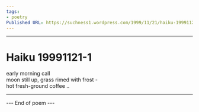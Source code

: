 ```yaml
---
tags: 
- poetry
Published URL: https://suchness1.wordpress.com/1999/11/21/haiku-19991121-1/
---
```

---  
  
# Haiku 19991121-1  
> 

early morning call  
moon still up, grass rimed with frost -  
hot fresh-ground coffee ..  
  
  
---  
 --- End of poem ---